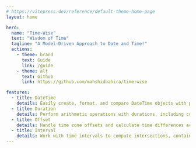 ```yaml
---
# https://vitepress.dev/reference/default-theme-home-page
layout: home

hero:
  name: "Time-Wise"
  text: "Wisdom of Time"
  tagline: "A Model-Driven Approach to Date and Time!"
  actions:
    - theme: brand
      text: Guide
      link: /guide
    - theme: alt
      text: Github
      link: https://github.com/mahshidbahira/time-wise

features:
  - title: DateTime
    details: Easily create, format, and compare DateTime objects with precision, supporting various time zones.
  - title: Duration
    details: Perform arithmetic operations with durations, including conversion between time units like seconds, minutes, hours, and more.
  - title: Offset
    details: Handle time zone offsets and calculate time differences accurately, taking into account daylight savings and other factors.
  - title: Interval
    details: Work with time intervals to compute intersections, contains, and durations, offering enhanced flexibility in managing time spans.
---
```

